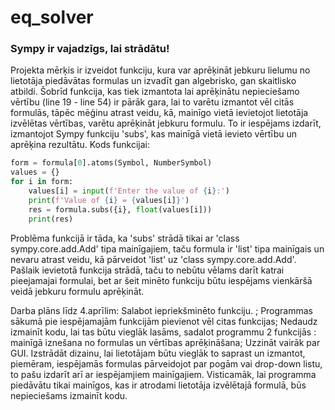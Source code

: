 # eq_solver

### Sympy ir vajadzīgs, lai strādātu!
Projekta mērķis ir izveidot funkciju, kura var aprēķināt jebkuru lielumu no lietotāja piedāvātas formulas un izvadīt gan algebrisko, gan skaitlisko atbildi.
Šobrīd funkcija, kas tiek izmantota lai aprēķinātu nepieciešamo vērtību (line 19 - line 54) ir pārāk gara, lai to varētu izmantot vēl citās formulās, tāpēc mēģinu atrast veidu, kā, mainīgo vietā ievietojot lietotāja izvēlētas vērtības, varētu aprēķināt jebkuru formulu. To ir iespējams izdarīt, izmantojot Sympy funkciju 'subs', kas mainīgā vietā ievieto vērtību un aprēķina rezultātu. Kods funkcijai:
```py
form = formula[0].atoms(Symbol, NumberSymbol)
values = {} 
for i in form:
    values[i] = input(f'Enter the value of {i}:')
    print(f'Value of {i} = {values[i]}')
    res = formula.subs({i}, float(values[i]))
    print(res)
```

Problēma funkcijā ir tāda, ka 'subs' strādā tikai ar 'class sympy.core.add.Add' tipa mainīgajiem, taču formula ir 'list' tipa mainīgais un nevaru atrast veidu, kā pārveidot 'list' uz 'class sympy.core.add.Add'.
Pašlaik ievietotā funkcija strādā, taču to nebūtu vēlams darīt katrai pieejamajai formulai, bet ar šeit minēto funkciju būtu iespējams vienkāršā veidā jebkuru formulu aprēķināt.

Darba plāns līdz 4.aprīlim:
Salabot iepriekšminēto funkciju. ;
Programmas sākumā pie iespējamajām funkcijām pievienot vēl citas funkcijas;
Nedaudz izmainīt kodu, lai tas būtu vieglāk lasāms, sadalot programmu 2 funkcijās : mainīgā iznešana no formulas un vērtības aprēķināšana;
Uzzināt vairāk par GUI.
Izstrādāt dizainu, lai lietotājam būtu vieglāk to saprast un izmantot, piemēram, iespējamās formulas pārveidojot par pogām vai drop-down listu, to pašu izdarīt arī ar iespējamjiem mainīgajiem. Visticamāk, lai programma piedāvātu tikai mainīgos, kas ir atrodami lietotāja izvēlētajā formulā, būs nepieciešams izmainīt kodu.































